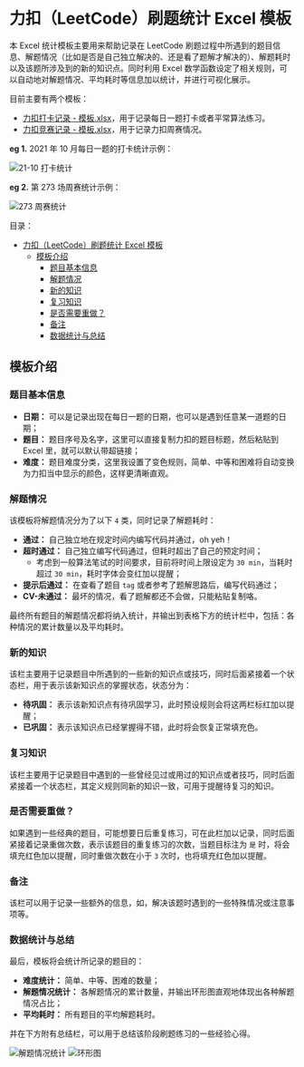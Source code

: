 # 力扣（LeetCode）刷题统计 Excel 模板

本 Excel 统计模板主要用来帮助记录在 LeetCode 刷题过程中所遇到的题目信息、解题情况（比如是否是自己独立解决的、还是看了题解才解决的）、解题耗时以及该题所涉及到的新的知识点。同时利用 Excel 数学函数设定了相关规则，可以自动地对解题情况、平均耗时等信息加以统计，并进行可视化展示。

目前主要有两个模板：

* [力扣打卡记录 - 模板.xlsx](https://github.com/stranded-fish/Excel-for-LeetCode-Exercises-Statistics/blob/main/%E5%8A%9B%E6%89%A3%E6%89%93%E5%8D%A1%E8%AE%B0%E5%BD%95%20-%20%E6%A8%A1%E6%9D%BF.xlsx)，用于记录每日一题打卡或者平常算法练习。
* [力扣竞赛记录 - 模板.xlsx](https://github.com/stranded-fish/Excel-for-LeetCode-Exercises-Statistics/blob/main/%E5%8A%9B%E6%89%A3%E7%AB%9E%E8%B5%9B%E8%AE%B0%E5%BD%95%20-%20%E6%A8%A1%E6%9D%BF.xlsx)，用于记录力扣周赛情况。

**eg 1.** 2021 年 10 月每日一题的打卡统计示例：

![21-10 打卡统计](https://yulan-img-work.oss-cn-beijing.aliyuncs.com/img/20220102152144.png)

**eg 2.** 第 273 场周赛统计示例：

![273 周赛统计](https://yulan-img-work.oss-cn-beijing.aliyuncs.com/img/20220102152157.png)

目录：

- [力扣（LeetCode）刷题统计 Excel 模板](#力扣leetcode刷题统计-excel-模板)
  - [模板介绍](#模板介绍)
    - [题目基本信息](#题目基本信息)
    - [解题情况](#解题情况)
    - [新的知识](#新的知识)
    - [复习知识](#复习知识)
    - [是否需要重做？](#是否需要重做)
    - [备注](#备注)
    - [数据统计与总结](#数据统计与总结)

## 模板介绍

### 题目基本信息

* **日期：** 可以是记录出现在每日一题的日期，也可以是遇到任意某一道题的日期；
* **题目：** 题目序号及名字，这里可以直接复制力扣的题目标题，然后粘贴到 Excel 里，就可以默认带超链接；
* **难度：** 题目难度分类，这里我设置了变色规则，简单、中等和困难将自动变换为力扣当中显示的颜色，这样更清晰直观。

### 解题情况

该模板将解题情况分为了以下 `4` 类，同时记录了解题耗时：

* **通过：** 自己独立地在规定时间内编写代码并通过，oh yeh！
* **超时通过：** 自己独立编写代码通过，但耗时超出了自己的预定时间；
  * 考虑到一般算法笔试的时间要求，目前将时间上限设定为 `30 min`，当耗时超过 `30 min`，耗时字体会变红加以提醒；
* **提示后通过：** 在查看了题目 `tag` 或者参考了题解思路后，编写代码通过；
* **CV-未通过：** 最坏的情况，看了题解都还不会做，只能粘贴复制咯。

最终所有题目的解题情况都将纳入统计，并输出到表格下方的统计栏中，包括：各种情况的累计数量以及平均耗时。

### 新的知识

该栏主要用于记录题目中所遇到的一些新的知识点或技巧，同时后面紧接着一个状态栏，用于表示该新知识点的掌握状态，状态分为：

* **待巩固：** 表示该新知识点有待巩固学习，此时预设规则会将这两栏标红加以提醒；
* **已巩固：** 表示该知识点已经掌握得不错，此时将会恢复正常填充色。

### 复习知识

该栏主要用于记录题目中遇到的一些曾经见过或用过的知识点或者技巧，同时后面紧接着一个状态栏，其定义规则同新的知识一致，可用于提醒待复习的知识。

### 是否需要重做？

如果遇到一些经典的题目，可能想要日后重复练习，可在此栏加以记录，同时后面紧接着记录重做次数，表示该题目的重复练习的次数，当题目标注为 `是` 时，将会填充红色加以提醒，同时重做次数在小于 `3` 次时，也将填充红色加以提醒。

### 备注

该栏可以用于记录一些额外的信息，如，解决该题时遇到的一些特殊情况或注意事项等。

### 数据统计与总结

最后，模板将会统计所记录的题目的：

* **难度统计：** 简单、中等、困难的数量；
* **解题情况统计：** 各解题情况的累计数量，并输出环形图直观地体现出各种解题情况占比；
* **平均耗时：** 所有题目的平均解题耗时。

并在下方附有总结栏，可以用于总结该阶段刷题练习的一些经验心得。

![解题情况统计](https://yulan-img-work.oss-cn-beijing.aliyuncs.com/img/20220102152336.png)
![环形图](https://yulan-img-work.oss-cn-beijing.aliyuncs.com/img/20220102152343.png)
